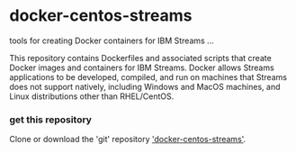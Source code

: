# docker-centos-streams



tools for creating Docker containers for IBM Streams ...




This repository contains Dockerfiles and associated scripts that create Docker images and containers for IBM Streams. Docker allows Streams applications to be developed, compiled, and run on machines that Streams does not support natively, including Windows and MacOS machines, and Linux distributions other than RHEL/CentOS.


### get this repository



Clone or download the 'git' repository ['docker-centos-streams'](https://github.com/ejpring/docker-centos-streams).




